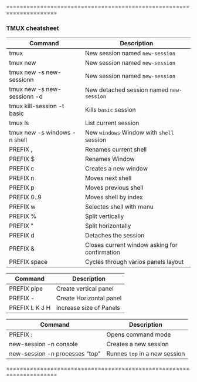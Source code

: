 =====================================================================
 ### TMUX cheatsheet

 Command|Description
 ---|---
 tmux | New session named `new-session`
 tmux new | New session named `new-session`
 tmux new -s new-sessionn | New session named `new-session`
 tmux new -s new-sessionn -d | New detached session named `new-session`
 tmux kill-session -t basic | Kills `basic` session
 tmux ls | List current session
 tmux new -s windows -n shell | New `windows` Window with `shell` session
 PREFIX  , | Renames current shell
 PREFIX  $ | Renames Window
 PREFIX  c | Creates a new window
 PREFIX  n | Moves next shell
 PREFIX  p | Moves previous shell
 PREFIX  0..9 | Moves shell by index
 PREFIX  w | Selectes shell with menu
 PREFIX  % | Split vertically
 PREFIX  " | Split horizontally
 PREFIX  d | Detaches the session
 PREFIX  & | Closes current window asking for confirmation
 PREFIX  space | Cycles through varios panels layout

 Command|Description
 ---|---
 PREFIX  pipe | Create vertical panel
 PREFIX  - | Create Horizontal panel
 PREFIX  L K J H | Increase size of Panels

 Command|Description
 ---|---
 PREFIX  : | Opens command mode
 new-session -n console | Creates a new session
 new-session -n processes "top" | Runnes `top` in a new session

 =====================================================================
